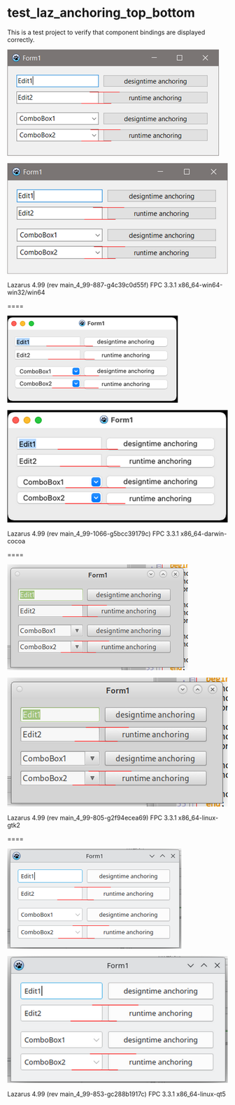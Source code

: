 # test_laz_anchoring_top_bottom

This is a test project to verify that component bindings are displayed correctly.

![](pict/win32_100.png)
 
![](pict/win32_200.png)


Lazarus 4.99 (rev main_4_99-887-g4c39c0d55f) FPC 3.3.1 x86_64-win64-win32/win64

====

![](pict/darwin_cocoa_100.png)

![](pict/darwin_cocoa_200.png)

Lazarus 4.99 (rev main_4_99-1066-g5bcc39179c) FPC 3.3.1 x86_64-darwin-cocoa

====

![](pict/gtk2_100.png)

![](pict/gtk2_200.png)

Lazarus 4.99 (rev main_4_99-805-g2f94ecea69) FPC 3.3.1 x86_64-linux-gtk2

====

![](pict/qt5_100.png)

![](pict/qt5_200.png)

Lazarus 4.99 (rev main_4_99-853-gc288b1917c) FPC 3.3.1 x86_64-linux-qt5


